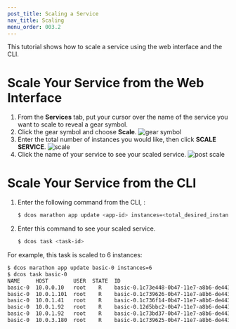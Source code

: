 ```yaml
---
post_title: Scaling a Service
nav_title: Scaling
menu_order: 003.2
---
```


This tutorial shows how to scale a service using the web interface and the CLI.

# Scale Your Service from the Web Interface

1. From the **Services** tab, put your cursor over the name of the service you want to scale to reveal a gear symbol.   
1. Click the gear symbol and choose **Scale**.
   ![gear symbol](/docs/1.9/usage/managing-services/img/gear-services.png)
1. Enter the total number of instances you would like, then click **SCALE SERVICE**.
   ![scale](/docs/1.9/usage/managing-services/img/scale-services.png)
1. Click the name of your service to see your scaled service.
   ![post scale](/docs/1.9/usage/managing-services/img/post-scale-services.png)

# Scale Your Service from the CLI

1.  Enter the following command from the CLI, :

    ```bash
    $ dcos marathon app update <app-id> instances=<total_desired_instances>
    ```
    
1.  Enter this command to see your scaled service. 

    ```bash
    $ dcos task <task-id>
    ```
    

For example, this task is scaled to 6 instances:
    
```bash
$ dcos marathon app update basic-0 instances=6
$ dcos task basic-0
NAME     HOST        USER  STATE  ID                                            
basic-0  10.0.0.10   root    R    basic-0.1c73e448-0b47-11e7-a8b6-de4438bbb8f0  
basic-0  10.0.1.101  root    R    basic-0.1c739626-0b47-11e7-a8b6-de4438bbb8f0  
basic-0  10.0.1.41   root    R    basic-0.1c736f14-0b47-11e7-a8b6-de4438bbb8f0  
basic-0  10.0.1.92   root    R    basic-0.12d5bbc2-0b47-11e7-a8b6-de4438bbb8f0  
basic-0  10.0.1.92   root    R    basic-0.1c73bd37-0b47-11e7-a8b6-de4438bbb8f0  
basic-0  10.0.3.180  root    R    basic-0.1c739625-0b47-11e7-a8b6-de4438bbb8f0 
```
    
    
    